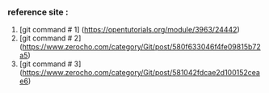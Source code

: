 ### reference site : 

1. [git command # 1] (https://opentutorials.org/module/3963/24442)
2. [git command # 2] (https://www.zerocho.com/category/Git/post/580f633046f4fe09815b72a5)
3. [git command # 3] (https://www.zerocho.com/category/Git/post/581042fdcae2d100152ceae6)